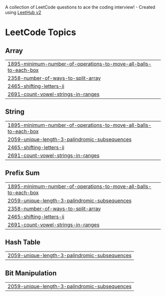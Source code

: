 A collection of LeetCode questions to ace the coding interview! - Created using [LeetHub v2](https://github.com/arunbhardwaj/LeetHub-2.0)
<!---LeetCode Topics Start-->
# LeetCode Topics
## Array
|  |
| ------- |
| [1895-minimum-number-of-operations-to-move-all-balls-to-each-box](https://github.com/basavraj19/LeetCode-Solved-Problems/tree/master/1895-minimum-number-of-operations-to-move-all-balls-to-each-box) |
| [2358-number-of-ways-to-split-array](https://github.com/basavraj19/LeetCode-Solved-Problems/tree/master/2358-number-of-ways-to-split-array) |
| [2465-shifting-letters-ii](https://github.com/basavraj19/LeetCode-Solved-Problems/tree/master/2465-shifting-letters-ii) |
| [2691-count-vowel-strings-in-ranges](https://github.com/basavraj19/LeetCode-Solved-Problems/tree/master/2691-count-vowel-strings-in-ranges) |
## String
|  |
| ------- |
| [1895-minimum-number-of-operations-to-move-all-balls-to-each-box](https://github.com/basavraj19/LeetCode-Solved-Problems/tree/master/1895-minimum-number-of-operations-to-move-all-balls-to-each-box) |
| [2059-unique-length-3-palindromic-subsequences](https://github.com/basavraj19/LeetCode-Solved-Problems/tree/master/2059-unique-length-3-palindromic-subsequences) |
| [2465-shifting-letters-ii](https://github.com/basavraj19/LeetCode-Solved-Problems/tree/master/2465-shifting-letters-ii) |
| [2691-count-vowel-strings-in-ranges](https://github.com/basavraj19/LeetCode-Solved-Problems/tree/master/2691-count-vowel-strings-in-ranges) |
## Prefix Sum
|  |
| ------- |
| [1895-minimum-number-of-operations-to-move-all-balls-to-each-box](https://github.com/basavraj19/LeetCode-Solved-Problems/tree/master/1895-minimum-number-of-operations-to-move-all-balls-to-each-box) |
| [2059-unique-length-3-palindromic-subsequences](https://github.com/basavraj19/LeetCode-Solved-Problems/tree/master/2059-unique-length-3-palindromic-subsequences) |
| [2358-number-of-ways-to-split-array](https://github.com/basavraj19/LeetCode-Solved-Problems/tree/master/2358-number-of-ways-to-split-array) |
| [2465-shifting-letters-ii](https://github.com/basavraj19/LeetCode-Solved-Problems/tree/master/2465-shifting-letters-ii) |
| [2691-count-vowel-strings-in-ranges](https://github.com/basavraj19/LeetCode-Solved-Problems/tree/master/2691-count-vowel-strings-in-ranges) |
## Hash Table
|  |
| ------- |
| [2059-unique-length-3-palindromic-subsequences](https://github.com/basavraj19/LeetCode-Solved-Problems/tree/master/2059-unique-length-3-palindromic-subsequences) |
## Bit Manipulation
|  |
| ------- |
| [2059-unique-length-3-palindromic-subsequences](https://github.com/basavraj19/LeetCode-Solved-Problems/tree/master/2059-unique-length-3-palindromic-subsequences) |
<!---LeetCode Topics End-->